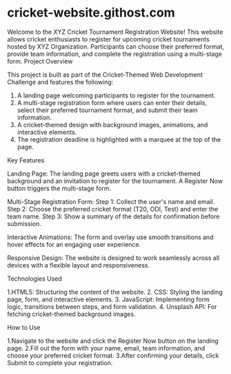 # cricket-website.githost.com
Welcome to the XYZ Cricket Tournament Registration Website! This website allows cricket enthusiasts to register for upcoming cricket tournaments hosted by XYZ Organization. Participants can choose their preferred format, provide team information, and complete the registration using a multi-stage form.
Project Overview

This project is built as part of the Cricket-Themed Web Development Challenge and features the following:

   1. A landing page welcoming participants to register for the tournament.
   2. A multi-stage registration form where users can enter their details, select their preferred tournament format, and submit their team information.
   3. A cricket-themed design with background images, animations, and interactive elements.
   4. The registration deadline is highlighted with a marquee at the top of the page.

Key Features

   Landing Page:
        The landing page greets users with a cricket-themed background and an invitation to register for the tournament.
        A Register Now button triggers the multi-stage form.

   Multi-Stage Registration Form:
        Step 1: Collect the user's name and email.
        Step 2: Choose the preferred cricket format (T20, ODI, Test) and enter the team name.
        Step 3: Show a summary of the details for confirmation before submission.

  Interactive Animations:
        The form and overlay use smooth transitions and hover effects for an engaging user experience.

  Responsive Design:
        The website is designed to work seamlessly across all devices with a flexible layout and responsiveness.

Technologies Used

   1.HTML5: Structuring the content of the website.
   2. CSS: Styling the landing page, form, and interactive elements.
   3. JavaScript: Implementing form logic, transitions between steps, and form validation.
   4. Unsplash API: For fetching cricket-themed background images.


   
 How to Use

  1.Navigate to the website and click the Register Now button on the landing page.
  2.Fill out the form with your name, email, team information, and choose your preferred cricket format.
  3.After confirming your details, click Submit to complete your registration.
